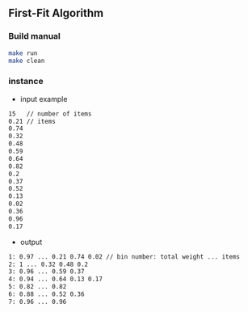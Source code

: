## First-Fit Algorithm 

### Build manual

```bash
make run
make clean
```

### instance
- input example
```bash
15   // number of items
0.21 // items
0.74
0.32
0.48
0.59
0.64
0.82
0.2
0.37
0.52
0.13
0.02
0.36
0.96
0.17
```

- output
```bash
1: 0.97 ... 0.21 0.74 0.02 // bin number: total weight ... items
2: 1 ... 0.32 0.48 0.2 
3: 0.96 ... 0.59 0.37
4: 0.94 ... 0.64 0.13 0.17 
5: 0.82 ... 0.82
6: 0.88 ... 0.52 0.36 
7: 0.96 ... 0.96 
```
